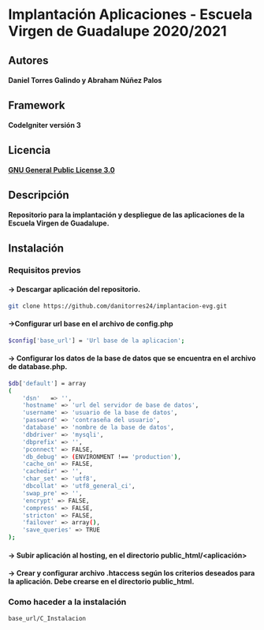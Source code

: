# Implantación Aplicaciones - Escuela Virgen de Guadalupe 2020/2021

## Autores
#### Daniel Torres Galindo y Abraham Núñez Palos

## Framework
#### CodeIgniter versión 3

## Licencia
#### [GNU General Public License 3.0](https://www.gnu.org/licenses/gpl-3.0.html)

## Descripción
#### Repositorio para la implantación y despliegue de las aplicaciones de la Escuela Virgen de Guadalupe.

## Instalación
### Requisitos previos
#### -> Descargar aplicación del repositorio.
```bash
git clone https://github.com/danitorres24/implantacion-evg.git
```
#### ->Configurar url base en el archivo de config.php
```bash
$config['base_url'] = 'Url base de la aplicacion';
```
#### -> Configurar los datos de la base de datos que se encuentra en el archivo de database.php.
```bash
$db['default'] = array
(
	'dsn'	=> '',
	'hostname' => 'url del servidor de base de datos',
	'username' => 'usuario de la base de datos',
	'password' => 'contraseña del usuario',
	'database' => 'nombre de la base de datos',
	'dbdriver' => 'mysqli',
	'dbprefix' => '',
	'pconnect' => FALSE,
	'db_debug' => (ENVIRONMENT !== 'production'),
	'cache_on' => FALSE,
	'cachedir' => '',
	'char_set' => 'utf8',
	'dbcollat' => 'utf8_general_ci',
	'swap_pre' => '',
	'encrypt' => FALSE,
	'compress' => FALSE,
	'stricton' => FALSE,
	'failover' => array(),
	'save_queries' => TRUE
);
```
#### -> Subir aplicación al hosting, en el directorio public_html/<aplicación>
#### -> Crear y configurar archivo .htaccess según los criterios deseados para la aplicación. Debe crearse en el directorio public_html.

### Como haceder a la instalación
```bash
base_url/C_Instalacion
```

